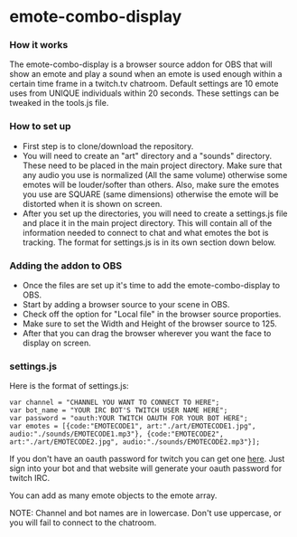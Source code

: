 # emote-combo-display


### How it works

The emote-combo-display is a browser source addon for OBS that will show an emote and play a sound when an emote is used enough within a certain time frame in a twitch.tv chatroom. Default settings are 10 emote uses from UNIQUE individuals within 20 seconds. These settings can be tweaked in the tools.js file.


### How to set up

* First step is to clone/download the repository.
* You will need to create an "art" directory and a "sounds" directory. These need to be placed in the main project directory. Make sure that any audio you use is normalized (All the same volume) otherwise some emotes will be louder/softer than others. Also, make sure the emotes you use are SQUARE (same dimensions) otherwise the emote will be distorted when it is shown on screen.
* After you set up the directories, you will need to create a settings.js file and place it in the main project directory. This will contain all of the information needed to connect to chat and what emotes the bot is tracking. The format for settings.js is in its own section down below.


### Adding the addon to OBS
* Once the files are set up it's time to add the emote-combo-display to OBS.
* Start by adding a browser source to your scene in OBS.
* Check off the option for "Local file" in the browser source proporties.
* Make sure to set the Width and Height of the browser source to 125.
* After that you can drag the browser wherever you want the face to display on screen.

### settings.js

Here is the format of settings.js:

```
var channel = "CHANNEL YOU WANT TO CONNECT TO HERE";
var bot_name = "YOUR IRC BOT'S TWITCH USER NAME HERE";
var password = "oauth:YOUR TWITCH OAUTH FOR YOUR BOT HERE";
var emotes = [{code:"EMOTECODE1", art:"./art/EMOTECODE1.jpg", audio:"./sounds/EMOTECODE1.mp3"}, {code:"EMOTECODE2", art:"./art/EMOTECODE2.jpg", audio:"./sounds/EMOTECODE2.mp3"}];
```

If you don't have an oauth password for twitch you can get one [here](https://twitchapps.com/tmi/). Just sign into your bot and that website will generate your oauth password for twitch IRC.

You can add as many emote objects to the emote array.

NOTE: Channel and bot names are in lowercase. Don't use uppercase, or you will fail to connect to the chatroom.
